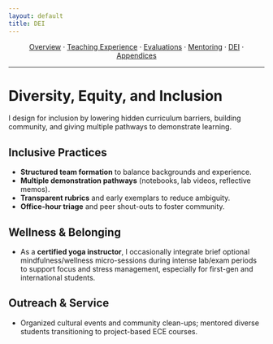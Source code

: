 ```yaml
---
layout: default
title: DEI
---
```


<p align="center">
  <a href="{{ 'index.html' | relative_url }}">Overview</a> ·
  <a href="{{ 'teaching.html' | relative_url }}">Teaching Experience</a> ·
  <a href="{{ 'evaluations.html' | relative_url }}">Evaluations</a> ·
  <a href="{{ 'mentoring.html' | relative_url }}">Mentoring</a> ·
  <a href="{{ 'dei.html' | relative_url }}">DEI</a> ·
  <a href="{{ 'appendices.html' | relative_url }}">Appendices</a>
</p>
<hr/>

# Diversity, Equity, and Inclusion

I design for inclusion by lowering hidden curriculum barriers, building community, and giving multiple pathways to demonstrate learning.

## Inclusive Practices
- **Structured team formation** to balance backgrounds and experience.
- **Multiple demonstration pathways** (notebooks, lab videos, reflective memos).
- **Transparent rubrics** and early exemplars to reduce ambiguity.
- **Office-hour triage** and peer shout-outs to foster community.

## Wellness & Belonging
- As a **certified yoga instructor**, I occasionally integrate brief optional mindfulness/wellness micro-sessions during intense lab/exam periods to support focus and stress management, especially for first-gen and international students.

## Outreach & Service
- Organized cultural events and community clean-ups; mentored diverse students transitioning to project-based ECE courses.
